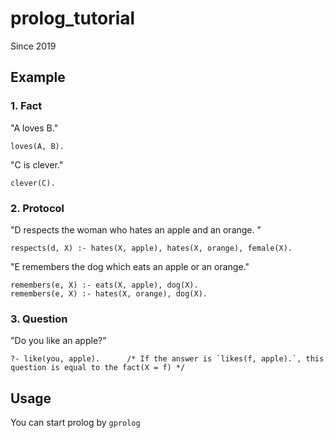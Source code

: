 # prolog_tutorial  
Since 2019  

## Example  
### 1. Fact  
"A loves B."  
~~~
loves(A, B).  
~~~  
"C is clever."  
~~~
clever(C).
~~~  
### 2. Protocol  
"D respects the woman who hates an apple and an orange. "  
~~~
respects(d, X) :- hates(X, apple), hates(X, orange), female(X).
~~~  
"E remembers the dog which eats an apple or an orange."  
~~~
remembers(e, X) :- eats(X, apple), dog(X).  
remembers(e, X) :- hates(X, orange), dog(X).  
~~~  
### 3. Question  
"Do you like an apple?"  
~~~
?- like(you, apple).      /* If the answer is `likes(f, apple).`, this question is equal to the fact(X = f) */  
~~~   
## Usage  
You can start prolog by `gprolog`   
